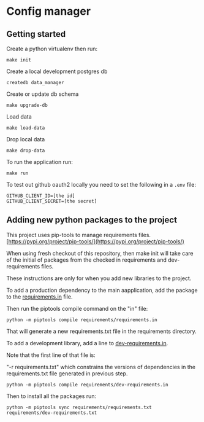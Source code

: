 # Config manager

## Getting started

Create a python virtualenv then run:

    make init

Create a local development postgres db

    createdb data_manager

Create or update db schema

    make upgrade-db

Load data

    make load-data

Drop local data

    make drop-data

To run the application run:

    make run


To test out github oauth2 locally you need to set the following in a `.env` file:

    GITHUB_CLIENT_ID=[the id]
    GITHUB_CLIENT_SECRET=[the secret]


## Adding new python packages to the project

This project uses pip-tools to manage requirements files. [https://pypi.org/project/pip-tools/](https://pypi.org/project/pip-tools/)

When using fresh checkout of this repository, then make init will take care of the initial of packages from the checked
in requirements and dev-requirements files.

These instructions are only for when you add new libraries to the project.

To add a production dependency to the main aapplication, add the package to the [requirements.in](requirements.in)
file.

Then run the piptools compile command on the "in" file:

    python -m piptools compile requirements/requirements.in

That will generate a new requirements.txt file in the requirements directory.


To add a development library, add a line to [dev-requirements.in](dev-requirements.in).

Note that the first line of that file is:

"-r requirements.txt" which constrains the versions of dependencies in the requirements.txt file generated in previous step.

    python -m piptools compile requirements/dev-requirements.in

Then to install all the packages run:

    python -m piptools sync requirements/requirements.txt requirements/dev-requirements.txt
